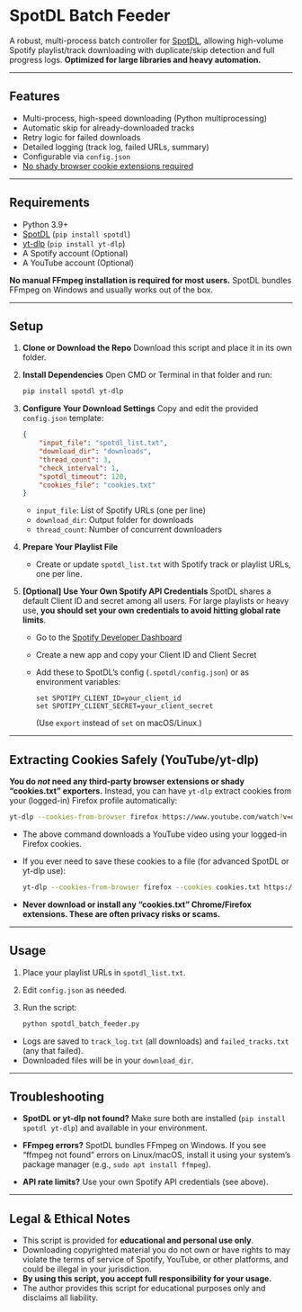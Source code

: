 # SpotDL Batch Feeder

A robust, multi-process batch controller for [SpotDL](https://github.com/spotDL/spotify-downloader), allowing high-volume Spotify playlist/track downloading with duplicate/skip detection and full progress logs.
**Optimized for large libraries and heavy automation.**

---

## Features

* Multi-process, high-speed downloading (Python multiprocessing)
* Automatic skip for already-downloaded tracks
* Retry logic for failed downloads
* Detailed logging (track log, failed URLs, summary)
* Configurable via `config.json`
* [No shady browser cookie extensions required](#extracting-cookies-safely)

---

## Requirements

* Python 3.9+
* [SpotDL](https://github.com/spotDL/spotify-downloader) (`pip install spotdl`)
* [yt-dlp](https://github.com/yt-dlp/yt-dlp) (`pip install yt-dlp`)
* A Spotify account (Optional)
* A YouTube account (Optional)

**No manual FFmpeg installation is required for most users.**
SpotDL bundles FFmpeg on Windows and usually works out of the box.

---

## Setup

1. **Clone or Download the Repo**
   Download this script and place it in its own folder.

2. **Install Dependencies**
   Open CMD or Terminal in that folder and run:

   ```sh
   pip install spotdl yt-dlp
   ```

3. **Configure Your Download Settings**
   Copy and edit the provided `config.json` template:

   ```json
   {
       "input_file": "spotdl_list.txt",
       "download_dir": "downloads",
       "thread_count": 3,
       "check_interval": 1,
       "spotdl_timeout": 120,
       "cookies_file": "cookies.txt"
   }
   ```

   * `input_file`: List of Spotify URLs (one per line)
   * `download_dir`: Output folder for downloads
   * `thread_count`: Number of concurrent downloaders

4. **Prepare Your Playlist File**

   * Create or update `spotdl_list.txt` with Spotify track or playlist URLs, one per line.

5. **\[Optional] Use Your Own Spotify API Credentials**
   SpotDL shares a default Client ID and secret among all users. For large playlists or heavy use,
   **you should set your own credentials to avoid hitting global rate limits**.

   * Go to the [Spotify Developer Dashboard](https://developer.spotify.com/dashboard)
   * Create a new app and copy your Client ID and Client Secret
   * Add these to SpotDL’s config (`.spotdl/config.json`) or as environment variables:

     ```
     set SPOTIPY_CLIENT_ID=your_client_id
     set SPOTIPY_CLIENT_SECRET=your_client_secret
     ```

     (Use `export` instead of `set` on macOS/Linux.)

---

## Extracting Cookies Safely (YouTube/yt-dlp)

**You do *not* need any third-party browser extensions or shady “cookies.txt” exporters.**
Instead, you can have `yt-dlp` extract cookies from your (logged-in) Firefox profile automatically:

```sh
yt-dlp --cookies-from-browser firefox https://www.youtube.com/watch?v=dQw4w9WgXcQ
```

* The above command downloads a YouTube video using your logged-in Firefox cookies.
* If you ever need to save these cookies to a file (for advanced SpotDL or yt-dlp use):

  ```sh
  yt-dlp --cookies-from-browser firefox --cookies cookies.txt https://www.youtube.com/watch?v=...
  ```
* **Never download or install any “cookies.txt” Chrome/Firefox extensions.
  These are often privacy risks or scams.**

---

## Usage

1. Place your playlist URLs in `spotdl_list.txt`.
2. Edit `config.json` as needed.
3. Run the script:

   ```sh
   python spotdl_batch_feeder.py
   ```

* Logs are saved to `track_log.txt` (all downloads) and `failed_tracks.txt` (any that failed).
* Downloaded files will be in your `download_dir`.

---

## Troubleshooting

* **SpotDL or yt-dlp not found?**
  Make sure both are installed (`pip install spotdl yt-dlp`) and available in your environment.

* **FFmpeg errors?**
  SpotDL bundles FFmpeg on Windows. If you see “ffmpeg not found” errors on Linux/macOS,
  install it using your system’s package manager (e.g., `sudo apt install ffmpeg`).

* **API rate limits?**
  Use your own Spotify API credentials (see above).

---

## Legal & Ethical Notes

- This script is provided for **educational and personal use only**.
- Downloading copyrighted material you do not own or have rights to may violate the terms of service of Spotify, YouTube, or other platforms, and could be illegal in your jurisdiction.
- **By using this script, you accept full responsibility for your usage.**
- The author provides this script for educational purposes only and disclaims all liability.
